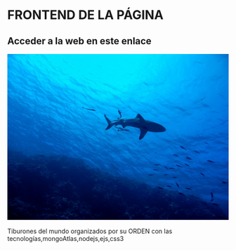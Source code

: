   <h1>FRONTEND DE LA PÁGINA</h1>
   <h2>Acceder a la web en este enlace</h2>
   <h3="https://makoart.github.io/escualosFront</h3">

   <img src="./img/shark-2683184_1920.jpg"></img>


   <p>Tiburones del mundo organizados por su ORDEN con las tecnologías,mongoAtlas,nodejs,ejs,css3</p>
